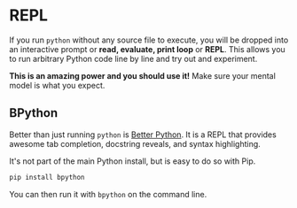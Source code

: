# REPL

If you run `python` without any source file to execute, you will be dropped into an interactive prompt or **read, evaluate, print loop** or **REPL**.
This allows you to run arbitrary Python code line by line and try out and experiment.

**This is an amazing power and you should use it!**
Make sure your mental model is what you expect.

## BPython

Better than just running `python` is [Better Python](http://bpython-interpreter.org).
It is a REPL that provides awesome tab completion, docstring reveals, and syntax highlighting.

It's not part of the main Python install, but is easy to do so with Pip.

```bash
pip install bpython
```

You can then run it with `bpython` on the command line.
